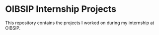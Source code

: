 # OIBSIP Internship Projects

This repository contains the projects I worked on during my internship at OIBSIP. 
